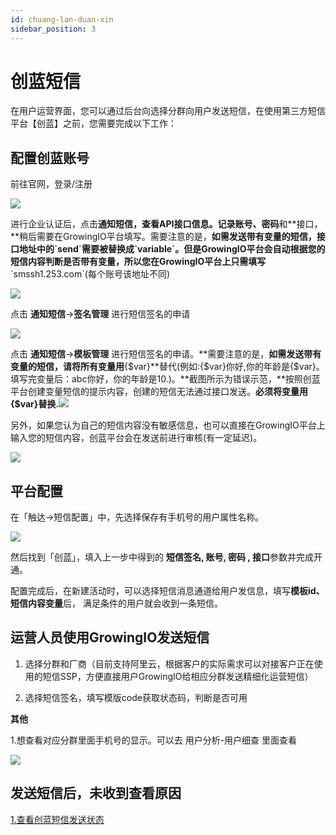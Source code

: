 ```yaml
---
id: chuang-lan-duan-xin
sidebar_position: 3
---
```


# 创蓝短信

在用户运营界面，您可以通过后台向选择分群向用户发送短信，在使用第三方短信平台【创蓝】之前，您需要完成以下工作：

## 配置创蓝账号[](#1-pei-zhi-chuang-lan-zhang-hao)

前往官网，登录/注册

![](/img/assets-Lpwgem-x8KzhBglybzw-LyX4gha-vc4hUiZahrp-LyX50YHmRQsw2Y4OKUz%E5%88%9B%E8%93%9D1.png)

进行企业认证后，点击**通知短信，**查看API接口信息。记录**账号、密码**和**接口，**稍后需要在GrowingIO平台填写。需要注意的是，**如需发送带有变量的短信，接口地址中的\`send\`需要被替换成\`variable\`。但是GrowingIO平台会自动根据您的短信内容判断是否带有变量，所以您在GrowingIO平台上只需填写**\`smssh1.253.com\`(每个账号该地址不同)

![](/img/assets-Lpwgem-x8KzhBglybzw-LyX4gha-vc4hUiZahrp-LyX589-zepy5E4NwgzS%E5%88%9B%E8%93%9D2.png)

点击 **通知短信**->**签名管理** 进行短信签名的申请

![](/img/assets-Lpwgem-x8KzhBglybzw-LyX4gha-vc4hUiZahrp-LyX5FBiZFu8zeslgxsp%E5%88%9B%E8%93%9D3.png)

点击 **通知短信**->**模板管理** 进行短信签名的申请。**需要注意的是，**如需发送带有变量的短信，请将所有变量用**{$var}**替代(例如:{$var}你好,你的年龄是{$var}。填写完变量后：abc你好，你的年龄是10.)。**截图所示为错误示范，**按照创蓝平台创建变量短信的提示内容，创建的短信无法通过接口发送。**必须将变量用{$var}替换.**![](/img/assets-Lpwgem-x8KzhBglybzw-LvKdvGkhaZzf6Cgrprf-LvKgeq0YPkxgG0PCPJ4image.png)​

另外，如果您认为自己的短信内容没有敏感信息，也可以直接在GrowingIO平台上输入您的短信内容，创蓝平台会在发送前进行审核(有一定延迟)。

![](/img/assets-Lpwgem-x8KzhBglybzw-LyX4gha-vc4hUiZahrp-LyX5NqGOGfcBlp7L2rk%E5%88%9B%E8%93%9D4.png)


## 平台配置[](#2-zai-gio-ping-tai-pei-zhi)

在「触达->短信配置」中，先选择保存有手机号的用户属性名称。

![](/img/assets-Lpwgem-x8KzhBglybzw-LyX4gha-vc4hUiZahrp-LyX5Z0LM1xUD8GFru7J%E5%88%9B%E8%93%9D5.png)

然后找到「创蓝」，填入上一步中得到的 **短信签名, 账号, 密码 , 接口**参数并完成开通。

配置完成后，在新建活动时，可以选择短信消息通道给用户发信息，填写**模板id、短信内容变量**后， 满足条件的用户就会收到一条短信。


## 运营人员使用GrowingIO发送短信[](#3-yun-ying-ren-yuan-shi-yong-growingio-fa-song-duan-xin)

1. 选择分群和厂商（目前支持阿里云，根据客户的实际需求可以对接客户正在使用的短信SSP，方便直接用户GrowingIO给相应分群发送精细化运营短信）

2. 选择短信签名，填写模版code获取状态码，判断是否可用

**其他**

1.想查看对应分群里面手机号的显示。可以去 用户分析-用户细查 里面查看

![](/img/assets-Lpwgem-x8KzhBglybzw-LyX4gha-vc4hUiZahrp-LyX5djfP5haCFo9nG3e12.png)

## 发送短信后，未收到查看原因[](#4-fa-song-duan-xin-hou-wei-shou-dao-cha-kan-yuan-yin)

​[1.查看创蓝短信发送状态](https://zz.253.com/index.html)​
